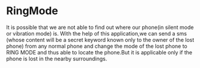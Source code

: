 # RingMode
It is possible that we are not able to find out where our phone(in silent mode or vibration mode) is. With the help of this application,we can send a sms (whose content will be a secret keyword known only to the owner of the lost phone) from any normal phone and change the mode of the lost phone to RING MODE and thus able to locate the phone.But it is applicable only if the phone is lost in the nearby surroundings.

